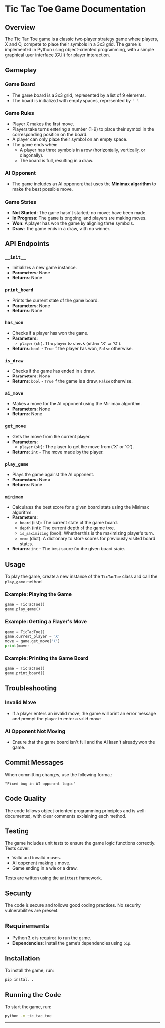 # Tic Tac Toe Game Documentation

## Overview
The Tic Tac Toe game is a classic two-player strategy game where players, X and O, compete to place their symbols in a 3x3 grid. The game is implemented in Python using object-oriented programming, with a simple graphical user interface (GUI) for player interaction.

## Gameplay

### Game Board
- The game board is a 3x3 grid, represented by a list of 9 elements.
- The board is initialized with empty spaces, represented by `' '`.

### Game Rules
- Player X makes the first move.
- Players take turns entering a number (1-9) to place their symbol in the corresponding position on the board.
- A player can only place their symbol on an empty space.
- The game ends when:
  - A player has three symbols in a row (horizontally, vertically, or diagonally).
  - The board is full, resulting in a draw.

### AI Opponent
- The game includes an AI opponent that uses the **Minimax algorithm** to make the best possible move.

### Game States
- **Not Started**: The game hasn't started; no moves have been made.
- **In Progress**: The game is ongoing, and players are making moves.
- **Won**: A player has won the game by aligning three symbols.
- **Draw**: The game ends in a draw, with no winner.

## API Endpoints

### `__init__`
- Initializes a new game instance.
- **Parameters**: None
- **Returns**: None

### `print_board`
- Prints the current state of the game board.
- **Parameters**: None
- **Returns**: None

### `has_won`
- Checks if a player has won the game.
- **Parameters**:
  - `player` (str): The player to check (either 'X' or 'O').
- **Returns**: `bool` - `True` if the player has won, `False` otherwise.

### `is_draw`
- Checks if the game has ended in a draw.
- **Parameters**: None
- **Returns**: `bool` - `True` if the game is a draw, `False` otherwise.

### `ai_move`
- Makes a move for the AI opponent using the Minimax algorithm.
- **Parameters**: None
- **Returns**: None

### `get_move`
- Gets the move from the current player.
- **Parameters**:
  - `player` (str): The player to get the move from ('X' or 'O').
- **Returns**: `int` - The move made by the player.

### `play_game`
- Plays the game against the AI opponent.
- **Parameters**: None
- **Returns**: None

### `minimax`
- Calculates the best score for a given board state using the Minimax algorithm.
- **Parameters**:
  - `board` (list): The current state of the game board.
  - `depth` (int): The current depth of the game tree.
  - `is_maximizing` (bool): Whether this is the maximizing player's turn.
  - `memo` (dict): A dictionary to store scores for previously visited board states.
- **Returns**: `int` - The best score for the given board state.

## Usage

To play the game, create a new instance of the `TicTacToe` class and call the `play_game` method.

### Example: Playing the Game
```python
game = TicTacToe()
game.play_game()
```

### Example: Getting a Player's Move
```python
game = TicTacToe()
game.current_player = 'X'
move = game.get_move('X')
print(move)
```

### Example: Printing the Game Board
```python
game = TicTacToe()
game.print_board()
```

## Troubleshooting

### Invalid Move
- If a player enters an invalid move, the game will print an error message and prompt the player to enter a valid move.

### AI Opponent Not Moving
- Ensure that the game board isn't full and the AI hasn't already won the game.

## Commit Messages
When committing changes, use the following format:
```
"Fixed bug in AI opponent logic"
```

## Code Quality
The code follows object-oriented programming principles and is well-documented, with clear comments explaining each method.

## Testing
The game includes unit tests to ensure the game logic functions correctly. Tests cover:
- Valid and invalid moves.
- AI opponent making a move.
- Game ending in a win or a draw.

Tests are written using the `unittest` framework.

## Security
The code is secure and follows good coding practices. No security vulnerabilities are present.

## Requirements
- Python 3.x is required to run the game.
- **Dependencies**: Install the game’s dependencies using `pip`.

## Installation
To install the game, run:
```bash
pip install .
```

## Running the Code
To start the game, run:
```bash
python -m tic_tac_toe
```

---
